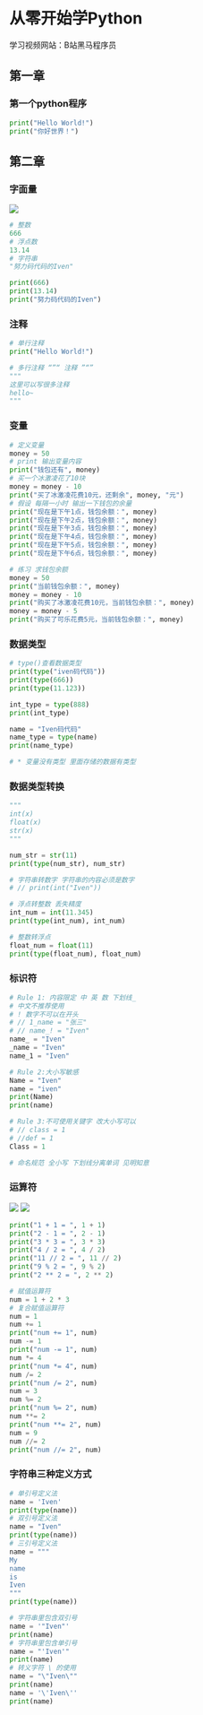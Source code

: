 # 从零开始学Python
学习视频网站：B站黑马程序员
## 第一章
### 第一个python程序
```python
print("Hello World!")
print("你好世界！")
```
## 第二章
### 字面量
![](https://cdn.jsdelivr.net/gh/IvenStarry/Image/MarkdownImage/202407061822489.png)
```python
# 整数
666
# 浮点数
13.14
# 字符串
"努力码代码的Iven"

print(666)
print(13.14)
print("努力码代码的Iven")
```

### 注释
```python
# 单行注释
print("Hello World!")

# 多行注释 “”“ 注释 ”“”
"""
这里可以写很多注释
hello~
"""
```
### 变量
```python
# 定义变量
money = 50
# print 输出变量内容
print("钱包还有", money)
# 买一个冰激凌花了10块
money = money - 10
print("买了冰激凌花费10元，还剩余", money, "元")
# 假设 每隔一小时 输出一下钱包的余量
print("现在是下午1点，钱包余额：", money)
print("现在是下午2点，钱包余额：", money)
print("现在是下午3点，钱包余额：", money)
print("现在是下午4点，钱包余额：", money)
print("现在是下午5点，钱包余额：", money)
print("现在是下午6点，钱包余额：", money)

# 练习 求钱包余额
money = 50
print("当前钱包余额：", money)
money = money - 10
print("购买了冰激凌花费10元，当前钱包余额：", money)
money = money - 5
print("购买了可乐花费5元，当前钱包余额：", money)
```

### 数据类型
```python
# type()查看数据类型
print(type("iven码代码"))
print(type(666))
print(type(11.123))

int_type = type(888)
print(int_type)

name = "Iven码代码"
name_type = type(name)
print(name_type)

# * 变量没有类型 里面存储的数据有类型
```

### 数据类型转换
```python
"""
int(x)
float(x)
str(x) 
"""

num_str = str(11)
print(type(num_str), num_str)

# 字符串转数字 字符串的内容必须是数字
# // print(int("Iven"))

# 浮点转整数 丢失精度
int_num = int(11.345)
print(type(int_num), int_num)

# 整数转浮点
float_num = float(11)
print(type(float_num), float_num)
```

### 标识符
```python
# Rule 1: 内容限定 中 英 数 下划线_
# 中文不推荐使用 
# ! 数字不可以在开头
# // 1_name = "张三"
# // name_! = "Iven"
name_ = "Iven"
_name = "Iven"
name_1 = "Iven"

# Rule 2:大小写敏感
Name = "Iven"
name = "iven"
print(Name)
print(name)

# Rule 3:不可使用关键字 改大小写可以
# // class = 1
# //def = 1
Class = 1

# 命名规范 全小写 下划线分离单词 见明知意
```

### 运算符
![](https://cdn.jsdelivr.net/gh/IvenStarry/Image/MarkdownImage/202407071112090.png)
![](https://cdn.jsdelivr.net/gh/IvenStarry/Image/MarkdownImage/202407071131782.png)
```python
print("1 + 1 = ", 1 + 1)
print("2 - 1 = ", 2 - 1)
print("3 * 3 = ", 3 * 3)
print("4 / 2 = ", 4 / 2)
print("11 // 2 = ", 11 // 2)
print("9 % 2 = ", 9 % 2)
print("2 ** 2 = ", 2 ** 2)

# 赋值运算符
num = 1 + 2 * 3
# 复合赋值运算符
num = 1
num += 1
print("num += 1", num)
num -= 1
print("num -= 1", num)
num *= 4
print("num *= 4", num)
num /= 2
print("num /= 2", num)
num = 3
num %= 2
print("num %= 2", num)
num **= 2
print("num **= 2", num)
num = 9
num //= 2
print("num //= 2", num)
```

### 字符串三种定义方式
```python
# 单引号定义法
name = 'Iven'
print(type(name))
# 双引号定义法
name = "Iven"
print(type(name))
# 三引号定义法
name = """
My
name
is
Iven
"""
print(type(name))

# 字符串里包含双引号
name = '"Iven"'
print(name)
# 字符串里包含单引号
name = "'Iven'"
print(name)
# 转义字符 \ 的使用
name = "\"Iven\""
print(name)
name = '\'Iven\''
print(name)
```